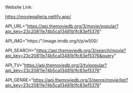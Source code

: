 Website Link:

https://moviegalleria.netlify.app/



API_URL="https://api.themoviedb.org/3/movie/popular?api_key=23c20811e74b5ca13481b1fc83ef5376"

API_IMG="https:/"/image.tmdb.org/t/p/w500/

API_SEARCH="https://api.themoviedb.org/3/search/movie?api_key=23c20811e74b5ca13481b1fc83ef5376&query"

API_TV="https://api.themoviedb.org/3/tv/popular?api_key=23c20811e74b5ca13481b1fc83ef5376"

API_GENRE="https://api.themoviedb.org/3/genre/movie/list?api_key=23c20811e74b5ca13481b1fc83ef5376"
